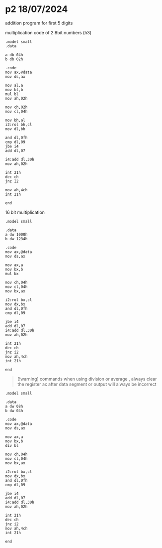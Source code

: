   # p2 18/07/2024

addition program for first 5 digits 

multiplication code of 2 8bit numbers (h3)
```
.model small
.data

a db 04h
b db 02h

.code
mov ax,@data
mov ds,ax

mov al,a
mov bl,b
mul bl
mov ah,02h

mov ch,02h
mov cl,04h

mov bh,al
i2:rol bh,cl
mov dl,bh

and dl,0fh
cmp dl,09
jbe i4
add dl,07

i4:add dl,30h
mov ah,02h

int 21h
dec ch
jnz I2

mov ah,4ch
int 21h

end

```
16 bit multiplication
```
.model small

.data
a dw 1000h
b dw 1234h

.code
mov ax,@data
mov ds,ax

mov ax,a
mov bx,b
mul bx

mov ch,04h
mov cl,04h
mov bx,ax

i2:rol bx,cl
mov dx,bx
and dl,0fh
cmp dl,09

jbe i4
add dl,07
i4:add dl,30h
mov ah,02h

int 21h
dec ch
jnz i2
mov ah,4ch
int 21h

end
```
> [!warning] commands
> when using division or average , always clear the register ax after data segment or output will always be incorrect

```
.model small

.data
a dw 08h
b dw 04h

.code
mov ax,@data
mov ds,ax

mov ax,a
mov bx,b
div bl

mov ch,04h
mov cl,04h
mov bx,ax

i2:rol bx,cl
mov dx,bx
and dl,0fh
cmp dl,09

jbe i4
add dl,07
i4:add dl,30h
mov ah,02h

int 21h
dec ch
jnz i2
mov ah,4ch
int 21h

end
```













